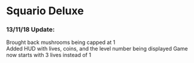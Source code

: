 # Squario Deluxe
### 13/11/18 Update:
Brought back mushrooms being capped at 1  
Added HUD with lives, coins, and the level number being displayed
Game now starts with 3 lives instead of 1
